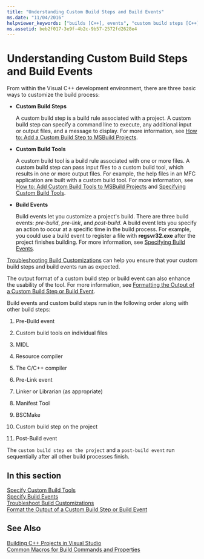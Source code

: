 ```yaml
---
title: "Understanding Custom Build Steps and Build Events"
ms.date: "11/04/2016"
helpviewer_keywords: ["builds [C++], events", "custom build steps [C++], customizing builds", "events [C++], build", "custom build steps [C++]", "build steps [C++]", "build events [C++], order of events and build steps", "build steps [C++], build events", "builds [C++], custom build steps"]
ms.assetid: beb2f017-3e9f-4b2c-9b57-2572fd2628e4
---
```

# Understanding Custom Build Steps and Build Events

From within the Visual C++ development environment, there are three basic ways to customize the build process:

- **Custom Build Steps**

   A custom build step is a build rule associated with a project. A custom build step can specify a command line to execute, any additional input or output files, and a message to display. For more information, see [How to: Add a Custom Build Step to MSBuild Projects](how-to-add-a-custom-build-step-to-msbuild-projects.md).

- **Custom Build Tools**

   A custom build tool is a build rule associated with one or more files. A custom build step can pass input files to a custom build tool, which results in one or more output files. For example, the help files in an MFC application are built with a custom build tool. For more information, see [How to: Add Custom Build Tools to MSBuild Projects](how-to-add-custom-build-tools-to-msbuild-projects.md) and [Specifying Custom Build Tools](specifying-custom-build-tools.md).

- **Build Events**

   Build events let you customize a project's build. There are three build events: *pre-build*, *pre-link*, and *post-build*. A build event lets you specify an action to occur at a specific time in the build process. For example, you could use a build event to register a file with **regsvr32.exe** after the project finishes building. For more information, see [Specifying Build Events](specifying-build-events.md).

[Troubleshooting Build Customizations](troubleshooting-build-customizations.md) can help you ensure that your custom build steps and build events run as expected.

The output format of a custom build step or build event can also enhance the usability of the tool. For more information, see [Formatting the Output of a Custom Build Step or Build Event](formatting-the-output-of-a-custom-build-step-or-build-event.md).

Build events and custom build steps run in the following order along with other build steps:

1. Pre-Build event

2. Custom build tools on individual files

3. MIDL

4. Resource compiler

5. The C/C++ compiler

6. Pre-Link event

7. Linker or Librarian (as appropriate)

8. Manifest Tool

9. BSCMake

10. Custom build step on the project

11. Post-Build event

The `custom build step on the project` and a `post-build event` run sequentially after all other build processes finish.

## In this section

[Specify Custom Build Tools](specifying-custom-build-tools.md)<br/>
[Specify Build Events](specifying-build-events.md)<br/>
[Troubleshoot Build Customizations](troubleshooting-build-customizations.md)<br/>
[Format the Output of a Custom Build Step or Build Event](formatting-the-output-of-a-custom-build-step-or-build-event.md)<br/>

## See Also

[Building C++ Projects in Visual Studio](creating-and-managing-visual-cpp-projects.md)<br>
[Common Macros for Build Commands and Properties](reference/common-macros-for-build-commands-and-properties.md)
